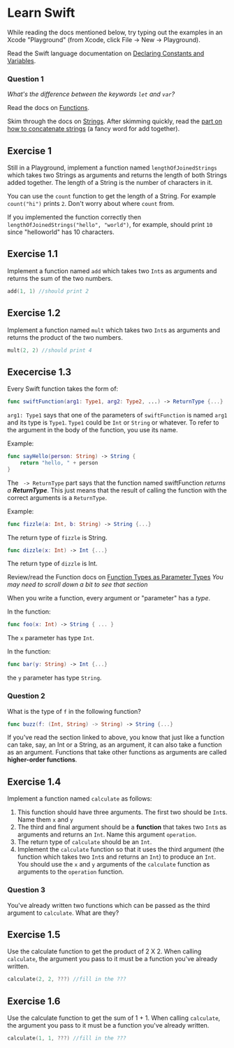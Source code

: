 # Learn Swift

While reading the docs mentioned below, try typing out the examples in an Xcode "Playground" (from Xcode, click File -> New -> Playground). 

Read the Swift language documentation on [Declaring Constants and Variables](https://developer.apple.com/library/ios/documentation/Swift/Conceptual/Swift_Programming_Language/TheBasics.html#//apple_ref/doc/uid/TP40014097-CH5-ID310). 

### Question 1
*What's the difference between the keywords `let` and `var`?*

Read the docs on [Functions](
https://developer.apple.com/library/ios/documentation/Swift/Conceptual/Swift_Programming_Language/Functions.html#//apple_ref/doc/uid/TP40014097-CH10-ID158).

Skim through the docs on [Strings](https://developer.apple.com/library/ios/documentation/Swift/Conceptual/Swift_Programming_Language/StringsAndCharacters.html#//apple_ref/doc/uid/TP40014097-CH7-ID285). After skimming quickly, 
read the [part on how to concatenate strings](https://developer.apple.com/library/ios/documentation/Swift/Conceptual/Swift_Programming_Language/StringsAndCharacters.html#//apple_ref/doc/uid/TP40014097-CH7-ID291) (a fancy word for add together).


## Exercise 1

Still in a Playground, implement a function named `lengthOfJoinedStrings` which takes two Strings as arguments and returns the length of both Strings added together. The length of a String is the number of characters in it. 

You can use the `count` function to get the length of a String. For example `count("hi")` prints `2`. Don't worry about where `count` from.

If you implemented the function correctly then `lengthOfJoinedStrings("hello", "world")`, for example, should print `10` since "helloworld" has 10 characters.

## Exercise 1.1

Implement a function named `add` which takes two `Int`s as arguments and returns the sum of the two numbers.

```swift
add(1, 1) //should print 2
```

## Exercise 1.2

Implement a function named `mult` which takes two `Int`s as arguments and returns the product of the two numbers.

```swift
mult(2, 2) //should print 4
```

## Execercise 1.3

Every Swift function takes the form of:

```swift
func swiftFunction(arg1: Type1, arg2: Type2, ...) -> ReturnType {...}
```

`arg1: Type1` says that one of the parameters of `swiftFunction` is named `arg1` and its type is `Type1`. `Type1` could be `Int` or `String` or whatever. To refer to the argument in the body of the function, you use its name. 

Example:

```swift
func sayHello(person: String) -> String {
    return "hello, " + person
} 
```

The ` -> ReturnType` part says that the function named swiftFunction *returns a __ReturnType__*. This just means that the result of calling the function with the correct arguments is a `ReturnType`.

Example: 

```swift
func fizzle(a: Int, b: String) -> String {...}
```

The return type of `fizzle` is String.

```swift
func dizzle(x: Int) -> Int {...}
```

The return type of `dizzle` is Int.

Review/read the Function docs on [Function Types as Parameter Types](https://developer.apple.com/library/ios/documentation/Swift/Conceptual/Swift_Programming_Language/Functions.html#//apple_ref/doc/uid/TP40014097-CH10-ID174) *You may need to scroll down a bit to see that section*

When you write a function, every argument or "parameter" has a *type*. 

In the function:

```swift
func foo(x: Int) -> String { ... }
```

The `x` parameter has type `Int`. 

In the function:

```swift
func bar(y: String) -> Int {...}
```

the `y` parameter has type `String`. 

### Question 2
What is the type of `f` in the following function?

```swift
func buzz(f: (Int, String) -> String) -> String {...}
```

If you've read the section linked to above, you know that just like a function can take, say, an Int or a String, as an argument, it can also take a function as an argument. Functions that take other functions as arguments are called **higher-order functions**. 

## Exercise 1.4

Implement a function named `calculate` as follows: 

1. This function should have three arguments. The first two should be `Int`s. Name them `x` and `y`
2. The third and final argument should be a **function** that takes two `Int`s as arguments and returns an `Int`. Name this argument `operation`. 
3. The return type of `calculate` should be an `Int`. 
4. Implement the `calculate` function so that it uses the third argument (the function which takes two `Int`s and returns an `Int`) to produce an `Int`. You should use the `x` and `y` arguments of the `calculate` function as arguments to the `operation` function. 


### Question 3
You've already written two functions which can be passed as the third argument to `calculate`. What are they?

## Exercise 1.5
Use the calculate function to get the product of 2 X 2. When calling `calculate`, the argument you pass to it must be a function you've already written. 

```swift
calculate(2, 2, ???) //fill in the ???
```

## Exercise 1.6

Use the calculate function to get the sum of 1 + 1. When calling `calculate`, the argument you pass to it must be a function you've already written. 

```swift
calculate(1, 1, ???) //fill in the ???
```










